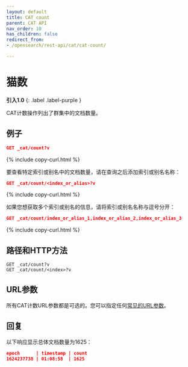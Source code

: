 ```yaml
---
layout: default
title: CAT count
parent: CAT API
nav_order: 10
has_children: false
redirect_from:
- /opensearch/rest-api/cat/cat-count/

---
```


# 猫数
**引入1.0**
{: .label .label-purple }

CAT计数操作列出了群集中的文档数量。

## 例子

```json
GET _cat/count?v
```
{% include copy-curl.html %}

要查看特定索引或别名中的文档数量，请在查询之后添加索引或别名名称：

```json
GET _cat/count/<index_or_alias>?v
```
{% include copy-curl.html %}

如果您想获取多个索引或别名的信息，请将索引或别名名称与逗号分开：

```json
GET _cat/count/index_or_alias_1,index_or_alias_2,index_or_alias_3
```
{% include copy-curl.html %}

## 路径和HTTP方法

```
GET _cat/count?v
GET _cat/count/<index>?v
```

## URL参数

所有CAT计数URL参数都是可选的。您可以指定任何[常见的URL参数]({{site.url}}{{site.baseurl}}/api-reference/cat/index)。


## 回复

以下响应显示总体文档数量为1625：

```json
epoch      | timestamp | count
1624237738 | 01:08:58  | 1625
```

